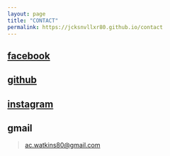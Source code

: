 ```yaml
---
layout: page
title: "CONTACT"
permalink: https://jcksnvllxr80.github.io/contact
---
```


<!-- # contact info -->

## [facebook](https://www.facebook.com/ac.watkins80)

## [github](https://github.com/jcksnvllxr80)

## [instagram](https://www.instagram.com/acwatkins80/)

## gmail

> ac.watkins80@gmail.com
